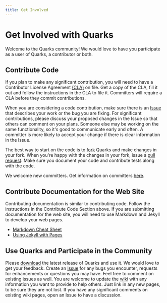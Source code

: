 ```yaml
---
title: Get Involved
---
```


# Get Involved with Quarks

Welcome to the Quarks community!  We would love to have you participate as a user of Quarks, a contributor or both.

## Contribute Code

If you plan to make any significant contribution, you will need to have a Contributor License Agreement [(CLA)](https://github.com/quarks-edge/quarks/blob/master/licences/Quarks-cla-individual.pdf) on file.  Get a copy of the CLA, fill it out and follow the instructions in the CLA to file it.  Committers will require a CLA before they commit contributions.

When you are considering a code contribution, make sure there is an [Issue](https://github.com/quarks-edge/quarks/issues) that describes your work or the bug you are fixing.  For significant contributions, please discuss your proposed changes in the Issue so that others can comment on your plans.  Someone else may be working on the same functionality, so it's good to communicate early and often.  A committer is more likely to accept your change if there is clear information in the Issue.  

The best way to start on the code is to [fork](https://help.github.com/articles/fork-a-repo/) Quarks and make changes in your fork.  When you're happy with the changes in your fork, issue a [pull request](https://github.com/quarks-edge/quarks/pulls).  Make sure you document your code and contribute tests along with the code.

We welcome new committers.  Get information on committers [here](../committers).

## Contribute Documentation for the Web Site

Contributing documentation is similar to contributing code.  Follow the instructions in the Contribute Code Section above.  If you are submitting documentation for the web site, you will need to use Markdown and Jekyll to develop your web pages.

* [Markdown Cheat Sheet](https://github.com/adam-p/markdown-here/wiki/Markdown-Cheatsheet)
* [Using Jekyll with Pages](https://help.github.com/articles/using-jekyll-with-pages/)

## Use Quarks and Participate in the Community

Please [download](https://github.com/quarks-edge/quarks/releases/latest) the latest release of Quarks and use it.  We would love to get your feedback.  Create an [Issue](https://github.com/quarks-edge/quarks/issues) for any bugs you encounter, requests for enhancements or questions you may have. Feel free to comment on existing issues as well.  You are welcome to update the [wiki](https://github.com/quarks-edge/quarks/wiki) with any information you want to provide to help others.  Just link in any new pages, to be sure they are not lost.  If you have any significant comments on existing wiki pages, open an Issue to have a discussion.
